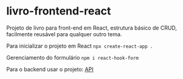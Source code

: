 # livro-frontend-react
Projeto de livro para front-end em React, estrutura básico de CRUD, facilmente reusável para qualquer outro tema.

Para inicializar o projeto em React
`npx create-react-app .`

Gerenciamento do formulário
`npm i react-hook-form`

Para o backend usar o projeto:
[API](https://github.com/thyagopacher/livro-backend-react)
